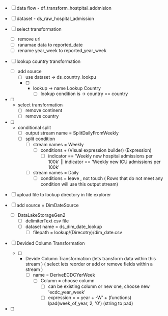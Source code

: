 - [ ] data flow - df_transform_hostpital_addmision
- [ ] dataset - ds_raw_hospital_admission

- [ ] select transformation 
	- [ ] remove url
	- [ ] ranamae data to reported_date
	- [ ] rename year_week to reported_year_week
- [ ] lookup country transformation
	- [ ] add source 
		- [ ] use dataset -> ds_country_lookpu
		- [ ] + lookup -> name Lookup Country
			- [ ] lookup condition is -> country == country 
- [ ] + select transformation 
	- [ ] remove continent
	- [ ] remove country
- [ ] + conditional split
	- [ ] output stream name = SplitDailyFromWeekly
	- [ ] split condition
		- [ ] stream names = Weekly
			- [ ] conditions + (Visual expression builder) (Expression)
				- [ ] indicator == 'Weekly new hospital admissions per 100k' || indicator == 'Weekly new ICU admissions per 100k'
		- [ ] stream names = Daily 
			- [ ] conditions = leave , not touch ( Rows that do not meet any condition will use this output stream)
- [ ] upload file to lookup directory in file explorer 
- [ ] add source = DimDateSource
	- [ ] DataLakeStorageGen2
		- [ ] delimiterText csv file
		- [ ] dataset name = ds_dim_date_lookup
			- [ ] filepath = lookup/(Direcotry)/dim_date.csv
- [ ] Devided Column Transformation
	- [ ] + Devide Column Transformation (lets transform data within this stream ) ( select lets reorder or add or remove fields within a stream )
		- [ ] name = DeriveECDCYerWeek
			- [ ] Column = choose column
				- [ ] can be existing column or new one, choose new 'ecdc_year_week'
				- [ ] expression = = year + -W' + (functions) lpad(week_of_year, 2, '0') (string to pad)
- [ ] 
